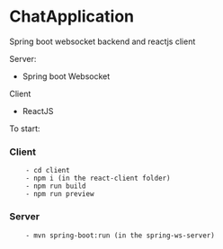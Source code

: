 # ChatApplication
Spring boot websocket backend and reactjs client

Server:
- Spring boot Websocket

Client
- ReactJS

To start:

### Client
        - cd client
        - npm i (in the react-client folder)
        - npm run build
        - npm run preview

### Server
        - mvn spring-boot:run (in the spring-ws-server)